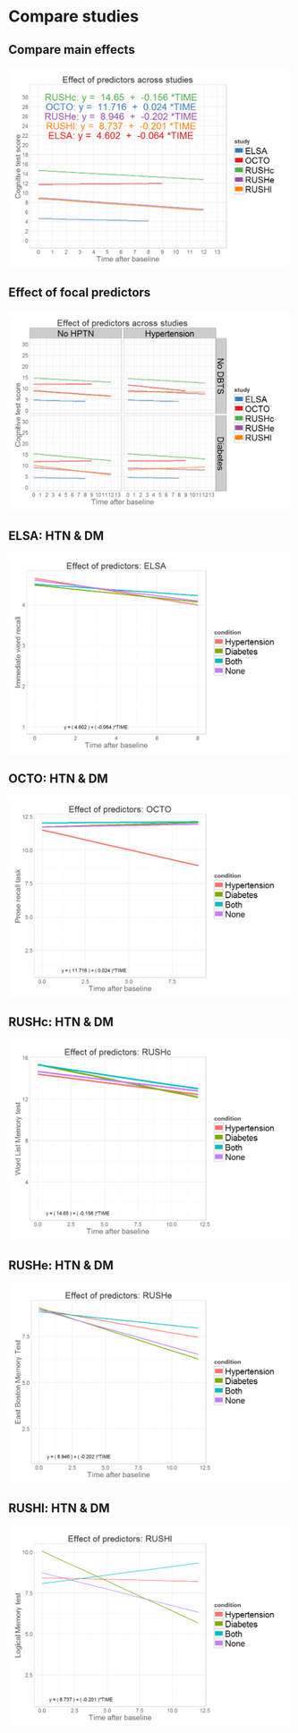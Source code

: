 # Compare studies


<!--  Set the working directory to the repository's base directory; this assumes the report is nested inside of only one directory.-->


<!-- Set the report-wide options, and point to the external script file. -->







 






##   Compare main effects
![](Compare_Studies_rmd/CompareStudies-1.png) 

## Effect of focal predictors
![](Compare_Studies_rmd/studyEffects-1.png) 

## ELSA: HTN & DM
![](Compare_Studies_rmd/condEffects_ELSA-1.png) 

## OCTO: HTN & DM
![](Compare_Studies_rmd/condEffects_OCTO-1.png) 

## RUSHc: HTN & DM
![](Compare_Studies_rmd/condEffects_RUSHc-1.png) 

## RUSHe: HTN & DM
![](Compare_Studies_rmd/condEffects_RUSHe-1.png) 

## RUSHl: HTN & DM
![](Compare_Studies_rmd/condEffects_RUSHl-1.png) 


